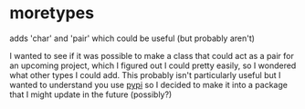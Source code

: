# moretypes
adds 'char' and 'pair' which could be useful (but probably aren't)

I wanted to see if it was possible to make a class that could act as a pair for an upcoming project, which I figured out I could pretty easily, so I wondered what other 
types I could add. This probably isn't particularly useful but I wanted to understand you use [pypi](pypi.org) so I decided to make it into a package that I might update
in the future (possibly?)
